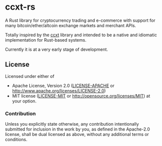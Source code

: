 # ccxt-rs

A Rust library for cryptocurrency trading and e-commerce with support for many bitcoin/ether/altcoin
exchange markets and merchant APIs.

Totally inspired by the [ccxt](https://github.com/ccxt/ccxt) library and intended to be a native and 
idiomatic implementation for Rust-based systems.

Currently it is at a very early stage of development.

## License

Licensed under either of
 * Apache License, Version 2.0 ([LICENSE-APACHE](LICENSE-APACHE) or http://www.apache.org/licenses/LICENSE-2.0)
 * MIT license ([LICENSE-MIT](LICENSE-MIT) or http://opensource.org/licenses/MIT)
at your option.


### Contribution

Unless you explicitly state otherwise, any contribution intentionally submitted
for inclusion in the work by you, as defined in the Apache-2.0 license,
shall be dual licensed as above, without any additional terms or conditions.
